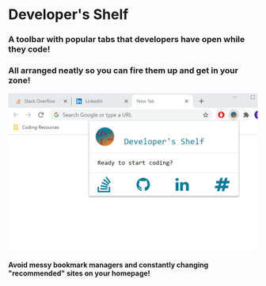 # Developer's Shelf
### A toolbar with popular tabs that developers have open while they code!
### All arranged neatly so you can fire them up and get in your zone!

![](images/listing/preview.png)

#### Avoid messy bookmark managers and constantly changing "recommended" sites on your homepage!
